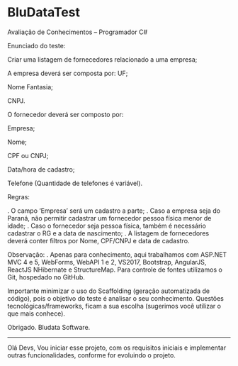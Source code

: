 # BluDataTest
Avaliação de Conhecimentos – Programador C#

Enunciado do teste:

Criar uma listagem de fornecedores relacionado a uma empresa;

A empresa deverá ser composta por:
UF;

Nome Fantasia;

CNPJ.

O fornecedor deverá ser composto por:

Empresa;


Nome;

CPF ou CNPJ;

Data/hora de cadastro;

Telefone (Quantidade de telefones é variável).

Regras:

. O campo ‘Empresa’ será um cadastro a parte;
. Caso a empresa seja do Paraná, não permitir cadastrar um fornecedor pessoa física menor de idade;
. Caso o fornecedor seja pessoa física, também é necessário cadastrar o RG e a data de nascimento;
. A listagem de fornecedores deverá conter filtros por Nome, CPF/CNPJ e data de cadastro.
 
 Observação:
. Apenas para conhecimento, aqui trabalhamos com ASP.NET MVC 4 e 5, WebForms, WebAPI 1 e 2, VS2017,  Bootstrap, AngularJS, ReactJS NHibernate e StructureMap.
Para controle de fontes utilizamos o Git, hospedado no GitHub.

Importante minimizar o uso do Scaffolding (geração automatizada de código), pois o objetivo do teste é analisar o seu conhecimento.
Questões tecnológicas/frameworks, ficam a sua escolha (sugerimos você utilizar o que mais conhece).
 

 

Obrigado.
Bludata Software.

----------------------------------------

Olá Devs, Vou iniciar esse projeto, com os requisitos iniciais e implementar outras funcionalidades, conforme for evoluindo o projeto.